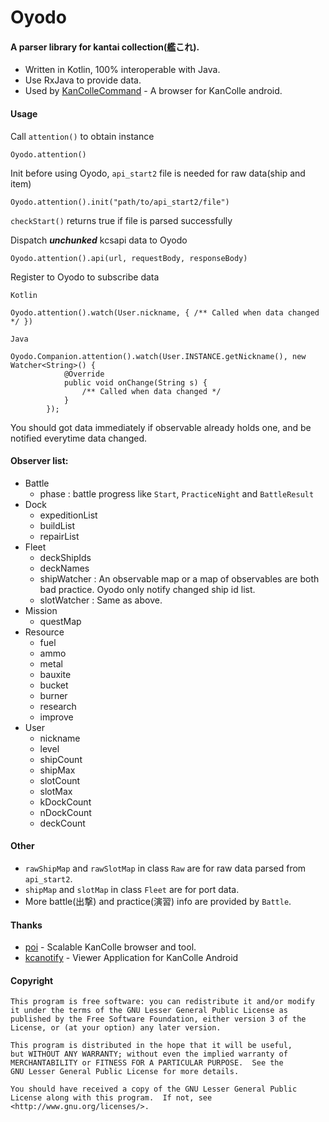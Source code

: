# Oyodo

#### A parser library for kantai collection(艦これ). 

- Written in Kotlin, 100% interoperable with Java.
- Use RxJava to provide data.
- Used by [KanColleCommand](https://github.com/lhc-clover/KanColleCommand) - A browser for KanColle android.

#### Usage

Call `attention()` to obtain instance

```
Oyodo.attention()
```

Init before using Oyodo, `api_start2` file is needed for raw data(ship and item)

```
Oyodo.attention().init("path/to/api_start2/file")
```
`checkStart()` returns true if file is parsed successfully

Dispatch ***unchunked*** kcsapi data to Oyodo

```
Oyodo.attention().api(url, requestBody, responseBody)
```

Register to Oyodo to subscribe data

```
Kotlin

Oyodo.attention().watch(User.nickname, { /** Called when data changed */ })

```
```
Java

Oyodo.Companion.attention().watch(User.INSTANCE.getNickname(), new Watcher<String>() {
            @Override
            public void onChange(String s) {
                /** Called when data changed */
            }
        });
```

You should got data immediately if observable already holds one, and be notified everytime data changed.   

#### Observer list:   

- Battle
	- phase : battle progress like `Start`, `PracticeNight` and `BattleResult`
- Dock
	- expeditionList
	- buildList
	- repairList
- Fleet
	- deckShipIds
	- deckNames
	- shipWatcher : An observable map or a map of observables are both bad practice. Oyodo only notify changed ship id list.
	- slotWatcher : Same as above.
- Mission
	- questMap
- Resource
	- fuel
	- ammo
	- metal
	- bauxite
	- bucket
	- burner
	- research
	- improve
- User
	- nickname
	- level
	- shipCount
	- shipMax
	- slotCount
	- slotMax
	- kDockCount
	- nDockCount
	- deckCount

#### Other

- `rawShipMap` and `rawSlotMap` in class `Raw` are for raw data parsed from `api_start2`.     
- `shipMap` and `slotMap` in class `Fleet` are for port data.
- More battle(出撃) and practice(演習) info are provided by `Battle`.

#### Thanks
* [poi](https://github.com/poooi/poi) - Scalable KanColle browser and tool.
* [kcanotify](https://github.com/antest1/kcanotify) - Viewer Application for KanColle Android


#### Copyright
	This program is free software: you can redistribute it and/or modify   
	it under the terms of the GNU Lesser General Public License as   
	published by the Free Software Foundation, either version 3 of the 
	License, or (at your option) any later version.
	
	This program is distributed in the hope that it will be useful,   
	but WITHOUT ANY WARRANTY; without even the implied warranty of   
	MERCHANTABILITY or FITNESS FOR A PARTICULAR PURPOSE.  See the   
	GNU Lesser General Public License for more details.
	
	You should have received a copy of the GNU Lesser General Public 
	License along with this program.  If not, see <http://www.gnu.org/licenses/>.